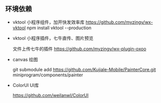 ## 环境依赖
* vktool 小程序组件，加开快发效率库
    https://github.com/myzingy/wx-vktool
    npm install vktool --production
    
* vktool 小程序插件，七牛直传、图片预览

    文件上传七牛的插件 https://github.com/myzingy/wx-plugin-oxoo
    
* canvas 绘图

    git submodule add https://github.com/Kujiale-Mobile/PainterCore.git miniprogram/components/painter

* ColorUI UI库
    
    https://github.com/weilanwl/ColorUI
